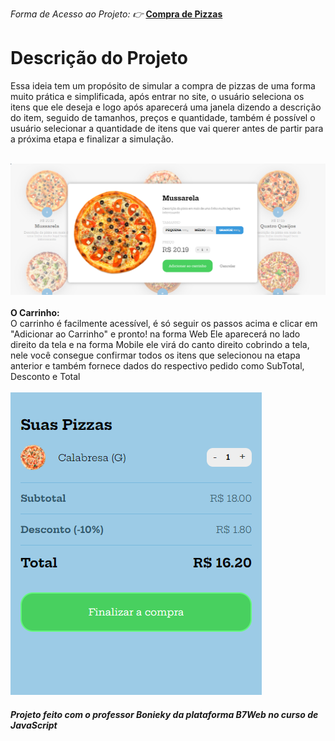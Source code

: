 <div>

<em> Forma de Acesso ao Projeto: 👉 </em>  <a href="https://filipyj.github.io/compraDePizzas/" target="_blank"><strong> Compra de Pizzas </strong> </a>

</div>

<div> 

<h1> Descrição do Projeto </h1>

</div> 

<div>
    <p> Essa ideia tem um propósito de simular a compra de pizzas de uma forma muito prática e simplificada, após entrar no site, o usuário seleciona os itens que ele deseja e logo após aparecerá uma janela dizendo a descrição do item, seguido de tamanhos, preços e quantidade, também é possível o usuário selecionar a quantidade de itens que vai querer antes de partir para a próxima etapa e finalizar a simulação. <br> <br> <div> <img height="50%" src="./images/telaPizzaModal.png"> </div>
    <br> <strong>O Carrinho:</strong> <br>
    O carrinho é facilmente acessível, é só seguir os passos acima e clicar em "Adicionar ao Carrinho" e pronto! na forma Web Ele aparecerá no lado direito da tela e na forma Mobile ele virá do canto direito cobrindo a tela, nele você consegue confirmar todos os itens que selecionou na etapa anterior e também fornece dados do respectivo pedido como SubTotal, Desconto e Total
    <br> <br> <div> <img height="50%" src="./images/telaPizzaCarrinho.png"> </div></p>

</div>

<div> 
 
 <h5> Projeto feito com o professor Bonieky da plataforma B7Web no curso de JavaScript </h1>
 
 
</div>


